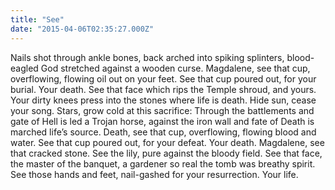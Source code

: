 ```yaml
---
title: "See"
date: "2015-04-06T02:35:27.000Z"
---
```

Nails shot through ankle bones, back arched into spiking splinters, blood-eagled God stretched against a wooden curse. Magdalene, see that cup, overflowing, flowing oil out on your feet. See that cup poured out, for your burial. Your death. See that face which rips the Temple shroud, and yours. Your dirty knees press into the stones where life is death. Hide sun, cease your song. Stars, grow cold at this sacrifice: Through the battlements and gate of Hell is led a Trojan horse, against the iron wall and fate of Death is marched life’s source. Death, see that cup, overflowing, flowing blood and water. See that cup poured out, for your defeat. Your death. Magdalene, see that cracked stone. See the lily, pure against the bloody field. See that face, the master of the banquet, a gardener so real the tomb was breathy spirit. See those hands and feet, nail-gashed for your resurrection. Your life.